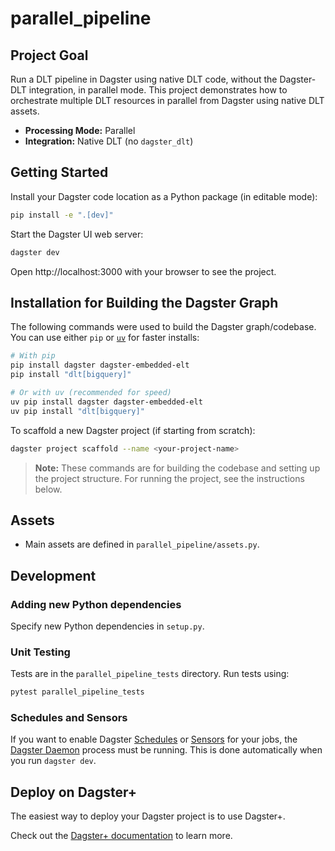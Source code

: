 # parallel_pipeline

## Project Goal
Run a DLT pipeline in Dagster using native DLT code, without the Dagster-DLT integration, in parallel mode. This project demonstrates how to orchestrate multiple DLT resources in parallel from Dagster using native DLT assets.

- **Processing Mode:** Parallel
- **Integration:** Native DLT (no `dagster_dlt`)

## Getting Started

Install your Dagster code location as a Python package (in editable mode):

```bash
pip install -e ".[dev]"
```

Start the Dagster UI web server:

```bash
dagster dev
```

Open http://localhost:3000 with your browser to see the project.

## Installation for Building the Dagster Graph

The following commands were used to build the Dagster graph/codebase. You can use either `pip` or [`uv`](https://github.com/astral-sh/uv) for faster installs:

```bash
# With pip
pip install dagster dagster-embedded-elt
pip install "dlt[bigquery]"

# Or with uv (recommended for speed)
uv pip install dagster dagster-embedded-elt
uv pip install "dlt[bigquery]"
```

To scaffold a new Dagster project (if starting from scratch):

```bash
dagster project scaffold --name <your-project-name>
```

> **Note:** These commands are for building the codebase and setting up the project structure. For running the project, see the instructions below.

## Assets
- Main assets are defined in `parallel_pipeline/assets.py`.

## Development

### Adding new Python dependencies
Specify new Python dependencies in `setup.py`.

### Unit Testing
Tests are in the `parallel_pipeline_tests` directory. Run tests using:

```bash
pytest parallel_pipeline_tests
```

### Schedules and Sensors
If you want to enable Dagster [Schedules](https://docs.dagster.io/guides/automate/schedules/) or [Sensors](https://docs.dagster.io/guides/automate/sensors/) for your jobs, the [Dagster Daemon](https://docs.dagster.io/guides/deploy/execution/dagster-daemon) process must be running. This is done automatically when you run `dagster dev`.

## Deploy on Dagster+
The easiest way to deploy your Dagster project is to use Dagster+.

Check out the [Dagster+ documentation](https://docs.dagster.io/dagster-plus/) to learn more.
